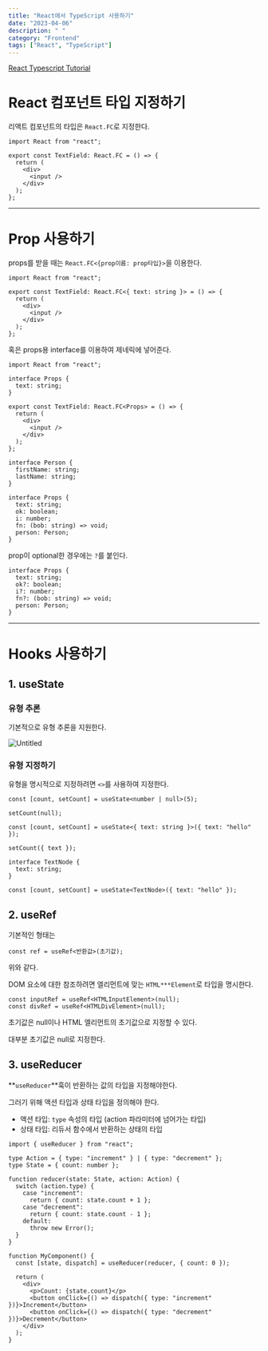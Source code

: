 ```yaml
---
title: "React에서 TypeScript 사용하기"
date: "2023-04-06"
description: " "
category: "Frontend"
tags: ["React", "TypeScript"]
---
```


[React Typescript Tutorial](https://youtu.be/Z5iWr6Srsj8)

# React 컴포넌트 타입 지정하기

리액트 컴포넌트의 타입은 `React.FC`로 지정한다.

```tsx
import React from "react";

export const TextField: React.FC = () => {
  return (
    <div>
      <input />
    </div>
  );
};
```

---

# Prop 사용하기

props를 받을 때는 `React.FC<{prop이름: prop타입}>`을 이용한다.

```tsx
import React from "react";

export const TextField: React.FC<{ text: string }> = () => {
  return (
    <div>
      <input />
    </div>
  );
};
```

혹은 props용 interface를 이용하여 제네릭에 넣어준다.

```tsx
import React from "react";

interface Props {
  text: string;
}

export const TextField: React.FC<Props> = () => {
  return (
    <div>
      <input />
    </div>
  );
};
```

```tsx
interface Person {
  firstName: string;
  lastName: string;
}

interface Props {
  text: string;
  ok: boolean;
  i: number;
  fn: (bob: string) => void;
  person: Person;
}
```

prop이 optional한 경우에는 `?`를 붙인다.

```tsx
interface Props {
  text: string;
  ok?: boolean;
  i?: number;
  fn?: (bob: string) => void;
  person: Person;
}
```

---

# Hooks 사용하기

## 1. useState

### 유형 추론

기본적으로 유형 추론을 지원한다.

![Untitled](./images/react-ts1.png)

### 유형 지정하기

유형을 명시적으로 지정하려면 `<>`를 사용하여 지정한다.

```tsx
const [count, setCount] = useState<number | null>(5);

setCount(null);
```

```tsx
const [count, setCount] = useState<{ text: string }>({ text: "hello" });

setCount({ text });
```

```tsx
interface TextNode {
  text: string;
}

const [count, setCount] = useState<TextNode>({ text: "hello" });
```

## 2. useRef

기본적인 형태는

```tsx
const ref = useRef<반환값>(초기값);
```

위와 같다.

DOM 요소에 대한 참조하려면 엘리먼트에 맞는 `HTML***Element`로 타입을 명시한다.

```tsx
const inputRef = useRef<HTMLInputElement>(null);
const divRef = useRef<HTMLDivElement>(null);
```

초기값은 null이나 HTML 엘리먼트의 초기값으로 지정할 수 있다.

대부분 초기값은 null로 지정한다.

## 3. useReducer

**`useReducer`**훅이 반환하는 값의 타입을 지정해야한다.

그러기 위해 액션 타입과 상태 타입을 정의해야 한다.

- 액션 타입: `type` 속성의 타입 (action 파라미터에 넘어가는 타입)
- 상태 타입: 리듀서 함수에서 반환하는 상태의 타입

```tsx
import { useReducer } from "react";

type Action = { type: "increment" } | { type: "decrement" };
type State = { count: number };

function reducer(state: State, action: Action) {
  switch (action.type) {
    case "increment":
      return { count: state.count + 1 };
    case "decrement":
      return { count: state.count - 1 };
    default:
      throw new Error();
  }
}

function MyComponent() {
  const [state, dispatch] = useReducer(reducer, { count: 0 });

  return (
    <div>
      <p>Count: {state.count}</p>
      <button onClick={() => dispatch({ type: "increment" })}>Increment</button>
      <button onClick={() => dispatch({ type: "decrement" })}>Decrement</button>
    </div>
  );
}
```
